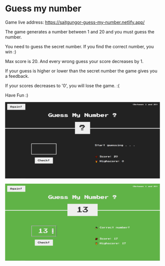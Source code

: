 # Guess my number

Game live address: https://saitgungor-guess-my-number.netlify.app/

The game generates a number between 1 and 20 and you must guess the number.

You need to guess the secret number. If you find the correct number, you win :)

Max score is 20. And every wrong guess your score decreases by 1.

If your guess is higher or lower than the secret number the game gives you a feedback.

If your scores decreases to '0', you will lose the game. :(

Have Fun :)

![game starting screen](/images/gameScreen1.png)

![game win screen](/images/gameScreen2.png)
